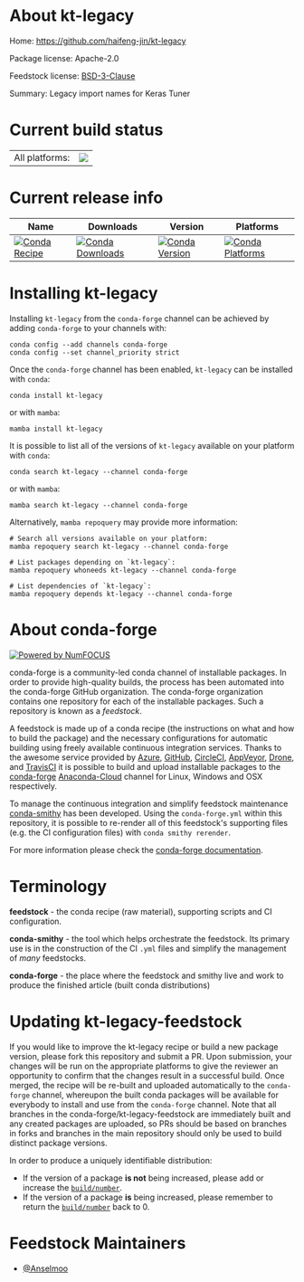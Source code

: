 About kt-legacy
===============

Home: https://github.com/haifeng-jin/kt-legacy

Package license: Apache-2.0

Feedstock license: [BSD-3-Clause](https://github.com/conda-forge/kt-legacy-feedstock/blob/main/LICENSE.txt)

Summary: Legacy import names for Keras Tuner

Current build status
====================


<table><tr><td>All platforms:</td>
    <td>
      <a href="https://dev.azure.com/conda-forge/feedstock-builds/_build/latest?definitionId=18678&branchName=main">
        <img src="https://dev.azure.com/conda-forge/feedstock-builds/_apis/build/status/kt-legacy-feedstock?branchName=main">
      </a>
    </td>
  </tr>
</table>

Current release info
====================

| Name | Downloads | Version | Platforms |
| --- | --- | --- | --- |
| [![Conda Recipe](https://img.shields.io/badge/recipe-kt--legacy-green.svg)](https://anaconda.org/conda-forge/kt-legacy) | [![Conda Downloads](https://img.shields.io/conda/dn/conda-forge/kt-legacy.svg)](https://anaconda.org/conda-forge/kt-legacy) | [![Conda Version](https://img.shields.io/conda/vn/conda-forge/kt-legacy.svg)](https://anaconda.org/conda-forge/kt-legacy) | [![Conda Platforms](https://img.shields.io/conda/pn/conda-forge/kt-legacy.svg)](https://anaconda.org/conda-forge/kt-legacy) |

Installing kt-legacy
====================

Installing `kt-legacy` from the `conda-forge` channel can be achieved by adding `conda-forge` to your channels with:

```
conda config --add channels conda-forge
conda config --set channel_priority strict
```

Once the `conda-forge` channel has been enabled, `kt-legacy` can be installed with `conda`:

```
conda install kt-legacy
```

or with `mamba`:

```
mamba install kt-legacy
```

It is possible to list all of the versions of `kt-legacy` available on your platform with `conda`:

```
conda search kt-legacy --channel conda-forge
```

or with `mamba`:

```
mamba search kt-legacy --channel conda-forge
```

Alternatively, `mamba repoquery` may provide more information:

```
# Search all versions available on your platform:
mamba repoquery search kt-legacy --channel conda-forge

# List packages depending on `kt-legacy`:
mamba repoquery whoneeds kt-legacy --channel conda-forge

# List dependencies of `kt-legacy`:
mamba repoquery depends kt-legacy --channel conda-forge
```


About conda-forge
=================

[![Powered by
NumFOCUS](https://img.shields.io/badge/powered%20by-NumFOCUS-orange.svg?style=flat&colorA=E1523D&colorB=007D8A)](https://numfocus.org)

conda-forge is a community-led conda channel of installable packages.
In order to provide high-quality builds, the process has been automated into the
conda-forge GitHub organization. The conda-forge organization contains one repository
for each of the installable packages. Such a repository is known as a *feedstock*.

A feedstock is made up of a conda recipe (the instructions on what and how to build
the package) and the necessary configurations for automatic building using freely
available continuous integration services. Thanks to the awesome service provided by
[Azure](https://azure.microsoft.com/en-us/services/devops/), [GitHub](https://github.com/),
[CircleCI](https://circleci.com/), [AppVeyor](https://www.appveyor.com/),
[Drone](https://cloud.drone.io/welcome), and [TravisCI](https://travis-ci.com/)
it is possible to build and upload installable packages to the
[conda-forge](https://anaconda.org/conda-forge) [Anaconda-Cloud](https://anaconda.org/)
channel for Linux, Windows and OSX respectively.

To manage the continuous integration and simplify feedstock maintenance
[conda-smithy](https://github.com/conda-forge/conda-smithy) has been developed.
Using the ``conda-forge.yml`` within this repository, it is possible to re-render all of
this feedstock's supporting files (e.g. the CI configuration files) with ``conda smithy rerender``.

For more information please check the [conda-forge documentation](https://conda-forge.org/docs/).

Terminology
===========

**feedstock** - the conda recipe (raw material), supporting scripts and CI configuration.

**conda-smithy** - the tool which helps orchestrate the feedstock.
                   Its primary use is in the construction of the CI ``.yml`` files
                   and simplify the management of *many* feedstocks.

**conda-forge** - the place where the feedstock and smithy live and work to
                  produce the finished article (built conda distributions)


Updating kt-legacy-feedstock
============================

If you would like to improve the kt-legacy recipe or build a new
package version, please fork this repository and submit a PR. Upon submission,
your changes will be run on the appropriate platforms to give the reviewer an
opportunity to confirm that the changes result in a successful build. Once
merged, the recipe will be re-built and uploaded automatically to the
`conda-forge` channel, whereupon the built conda packages will be available for
everybody to install and use from the `conda-forge` channel.
Note that all branches in the conda-forge/kt-legacy-feedstock are
immediately built and any created packages are uploaded, so PRs should be based
on branches in forks and branches in the main repository should only be used to
build distinct package versions.

In order to produce a uniquely identifiable distribution:
 * If the version of a package **is not** being increased, please add or increase
   the [``build/number``](https://docs.conda.io/projects/conda-build/en/latest/resources/define-metadata.html#build-number-and-string).
 * If the version of a package **is** being increased, please remember to return
   the [``build/number``](https://docs.conda.io/projects/conda-build/en/latest/resources/define-metadata.html#build-number-and-string)
   back to 0.

Feedstock Maintainers
=====================

* [@Anselmoo](https://github.com/Anselmoo/)

